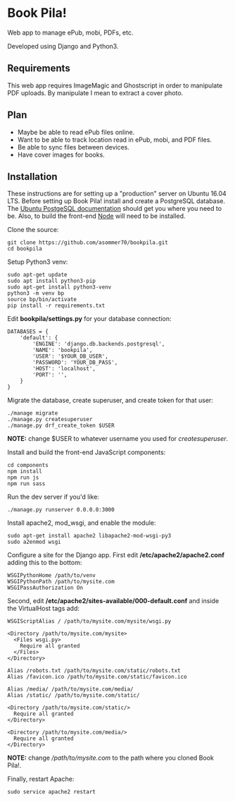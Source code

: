 # Book Pila!

Web app to manage ePub, mobi, PDFs, etc.

Developed using Django and Python3.

## Requirements

This web app requires ImageMagic and Ghostscript in order to manipulate PDF uploads.  By manipulate I mean to extract a cover photo.

## Plan

* Maybe be able to read ePub files online.
* Want to be able to track location read in ePub, mobi, and PDF files.
* Be able to sync files between devices.
* Have cover images for books.


## Installation

These instructions are for setting up a "production" server on Ubuntu 16.04 LTS.  Before setting up Book Pila! install and create a PostgreSQL database.  The [Ubuntu PostgeSQL documentation](https://help.ubuntu.com/community/PostgreSQL) should get you where you need to be. Also, to build the front-end [Node](https://nodejs.org/en/download/package-manager/#debian-and-ubuntu-based-linux-distributions) will need to be installed.

Clone the source:

```
git clone https://github.com/asommer70/bookpila.git
cd bookpila
```

Setup Python3 venv:

```
sudo apt-get update
sudo apt install python3-pip
sudo apt-get install python3-venv
python3 -m venv bp
source bp/bin/activate
pip install -r requirements.txt
```

Edit **bookpila/settings.py** for your database connection:

```
DATABASES = {
    'default': {
        'ENGINE': 'django.db.backends.postgresql',
        'NAME': 'bookpila',
        'USER': '$YOUR_DB_USER',
        'PASSWORD': 'YOUR_DB_PASS',
        'HOST': 'localhost',
        'PORT': '',
    }
}
```

Migrate the database, create superuser, and create token for that user:

```
./manage migrate
./manage.py createsuperuser
./manage.py drf_create_token $USER
```

**NOTE:** change $USER to whatever username you used for *createsuperuser*.

Install and build the front-end JavaScript components:

```
cd components
npm install
npm run js
npm run sass
```

Run the dev server if you'd like:

```
./manage.py runserver 0.0.0.0:3000
```


Install apache2, mod_wsgi, and enable the module:

```
sudo apt-get install apache2 libapache2-mod-wsgi-py3
sudo a2enmod wsgi
```

Configure a site for the Django app.  First edit **/etc/apache2/apache2.conf** adding this to the bottom:

```
WSGIPythonHome /path/to/venv
WSGIPythonPath /path/to/mysite.com
WSGIPassAuthorization On
```

Second, edit **/etc/apache2/sites-available/000-default.conf** and inside the VirtualHost tags add:

```
WSGIScriptAlias / /path/to/mysite.com/mysite/wsgi.py

<Directory /path/to/mysite.com/mysite>
  <Files wsgi.py>
    Require all granted
  </Files>
</Directory>

Alias /robots.txt /path/to/mysite.com/static/robots.txt
Alias /favicon.ico /path/to/mysite.com/static/favicon.ico

Alias /media/ /path/to/mysite.com/media/
Alias /static/ /path/to/mysite.com/static/

<Directory /path/to/mysite.com/static/>
  Require all granted
</Directory>

<Directory /path/to/mysite.com/media/>
  Require all granted
</Directory>
```

**NOTE:** change */path/to/mysite.com* to the path where you cloned Book Pila!.

Finally, restart Apache:

```
sudo service apache2 restart
```
